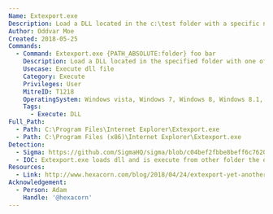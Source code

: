 ```yaml
---
Name: Extexport.exe
Description: Load a DLL located in the c:\test folder with a specific name.
Author: Oddvar Moe
Created: 2018-05-25
Commands:
  - Command: Extexport.exe {PATH_ABSOLUTE:folder} foo bar
    Description: Load a DLL located in the specified folder with one of the following names mozcrt19.dll, mozsqlite3.dll, or sqlite.dll.
    Usecase: Execute dll file
    Category: Execute
    Privileges: User
    MitreID: T1218
    OperatingSystem: Windows vista, Windows 7, Windows 8, Windows 8.1, Windows 10, Windows 11
    Tags:
      - Execute: DLL
Full_Path:
  - Path: C:\Program Files\Internet Explorer\Extexport.exe
  - Path: C:\Program Files (x86)\Internet Explorer\Extexport.exe
Detection:
  - Sigma: https://github.com/SigmaHQ/sigma/blob/c04bef2fbbe8beff6c7620d5d7ea6872dbe7acba/rules/windows/process_creation/proc_creation_win_lolbin_extexport.yml
  - IOC: Extexport.exe loads dll and is execute from other folder the original path
Resources:
  - Link: http://www.hexacorn.com/blog/2018/04/24/extexport-yet-another-lolbin/
Acknowledgement:
  - Person: Adam
    Handle: '@hexacorn'
---
```

